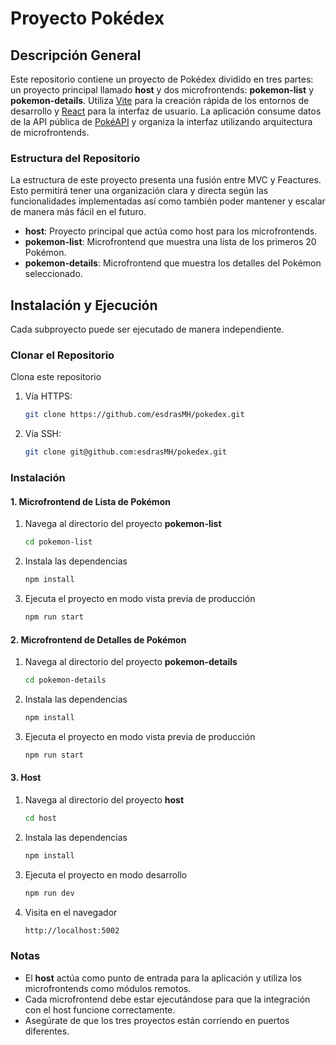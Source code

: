 # Proyecto Pokédex

## Descripción General

Este repositorio contiene un proyecto de Pokédex dividido en tres partes: un proyecto principal llamado **host** y dos microfrontends: **pokemon-list** y **pokemon-details**. Utiliza [Vite](https://vite.dev/) para la creación rápida de los entornos de desarrollo y [React](https://es.react.dev/) para la interfaz de usuario. La aplicación consume datos de la API pública de [PokéAPI](https://pokeapi.co/) y organiza la interfaz utilizando arquitectura de microfrontends.

### Estructura del Repositorio

La estructura de este proyecto presenta una fusión entre MVC y Feactures. Esto permitirá tener una organización clara y directa según las funcionalidades implementadas así como también poder mantener y escalar de manera más fácil en el futuro.

- **host**: Proyecto principal que actúa como host para los microfrontends.
- **pokemon-list**: Microfrontend que muestra una lista de los primeros 20 Pokémon.
- **pokemon-details**: Microfrontend que muestra los detalles del Pokémon seleccionado.

## Instalación y Ejecución

Cada subproyecto puede ser ejecutado de manera independiente.

### Clonar el Repositorio

Clona este repositorio

1. Vía HTTPS:

   ```sh
   git clone https://github.com/esdrasMH/pokedex.git
   ```

2. Vía SSH:

   ```sh
   git clone git@github.com:esdrasMH/pokedex.git
   ```

### Instalación

#### 1. Microfrontend de Lista de Pokémon

1. Navega al directorio del proyecto **pokemon-list**

   ```sh
   cd pokemon-list
   ```

2. Instala las dependencias

   ```sh
   npm install
   ```

3. Ejecuta el proyecto en modo vista previa de producción

   ```sh
   npm run start
   ```

#### 2. Microfrontend de Detalles de Pokémon

1. Navega al directorio del proyecto **pokemon-details**

   ```sh
   cd pokemon-details
   ```

2. Instala las dependencias

   ```sh
   npm install
   ```

3. Ejecuta el proyecto en modo vista previa de producción

   ```sh
   npm run start
   ```

#### 3. Host

1. Navega al directorio del proyecto **host**

   ```sh
   cd host
   ```

2. Instala las dependencias

   ```sh
   npm install
   ```

3. Ejecuta el proyecto en modo desarrollo

   ```sh
   npm run dev
   ```

4. Visita en el navegador

   ```sh
   http://localhost:5002
   ```

### Notas

- El **host** actúa como punto de entrada para la aplicación y utiliza los microfrontends como módulos remotos.
- Cada microfrontend debe estar ejecutándose para que la integración con el host funcione correctamente.
- Asegúrate de que los tres proyectos están corriendo en puertos diferentes.
